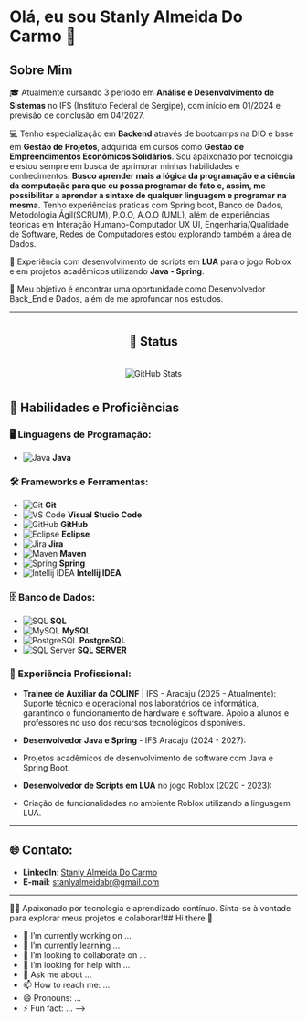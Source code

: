# Olá, eu sou Stanly Almeida Do Carmo 👋

## Sobre Mim

🎓 Atualmente cursando 3 período em **Análise e Desenvolvimento de Sistemas** no IFS (Instituto Federal de Sergipe), com início em 01/2024 e previsão de conclusão em 04/2027.

💻 Tenho especialização em **Backend** através de bootcamps na DIO e base em **Gestão de Projetos**, adquirida em cursos como **Gestão de Empreendimentos Econômicos Solidários**.
Sou apaixonado por tecnologia e estou sempre em busca de aprimorar minhas habilidades e conhecimentos.
**Busco aprender mais a lógica da programação e a ciência da computação para que eu possa programar de fato e, assim, me possibilitar a aprender a sintaxe de qualquer linguagem e programar na mesma.**
Tenho experiências praticas com Spring boot, Banco de Dados, Metodologia Ágil(SCRUM), P.O.O, A.O.O (UML), além de experiências teoricas em Interação Humano-Computador UX UI, Engenharia/Qualidade de Software, Redes de Computadores  estou explorando também a área de Dados.

💼 Experiência com desenvolvimento de scripts em **LUA** para o jogo Roblox e em projetos acadêmicos utilizando **Java - Spring**.

🎯 Meu objetivo é encontrar uma oportunidade como Desenvolvedor Back_End e Dados, além de me aprofundar nos estudos.

---

<h1 align="center"></h1>

<h2 align="center"> 🔄 Status </h2><br>

<div align="center"><img src="https://github-readme-stats.vercel.app/api?username=Stanly1BR&show_icons=true&theme=tokyonight" alt="GitHub Stats" /></div>

<h1 align="center"></h1>

## 🚀 Habilidades e Proficiências

### 🖥️ Linguagens de Programação:
- ![Java](https://img.shields.io/badge/Java-007396?style=flat-square&logo=java&logoColor=white) **Java**

### 🛠️ Frameworks e Ferramentas:
- ![Git](https://img.shields.io/badge/Git-F05032?style=flat-square&logo=git&logoColor=white) **Git**
- ![VS Code](https://img.shields.io/badge/VS%20Code-007ACC?style=flat-square&logo=visual-studio-code&logoColor=white) **Visual Studio Code**
- ![GitHub](https://img.shields.io/badge/GitHub-181717?style=flat-square&logo=github&logoColor=white) **GitHub**
- ![Eclipse](https://img.shields.io/badge/Eclipse-2C2255?style=flat-square&logo=eclipse&logoColor=white) **Eclipse**
- ![Jira](https://img.shields.io/badge/Jira-0052CC?style=for-the-badge&logo=Jira&logoColor=white) **Jira**
- ![Maven](https://img.shields.io/badge/Maven-C71A36?style=for-the-badge&logo=apache-maven&logoColor=white) **Maven**
- ![Spring](https://img.shields.io/badge/Spring-6DB33F?style=for-the-badge&logo=spring&logoColor=white) **Spring**
- ![Intellij IDEA](https://img.shields.io/badge/IntelliJ_IDEA-000000.svg?style=for-the-badge&logo=intellij-idea&logoColor=white) **Intellij IDEA**

### 🗄️ Banco de Dados:
- ![SQL](https://img.shields.io/badge/SQL-003B57?style=flat-square&logo=database&logoColor=white) **SQL**
- ![MySQL](https://img.shields.io/badge/MySQL-4479A1?style=flat-square&logo=mysql&logoColor=white) **MySQL**
- ![PostgreSQL](https://img.shields.io/badge/PostgreSQL-316192?style=for-the-badge&logo=postgresql&logoColor=white) **PostgreSQL**
- ![SQL Server](https://img.shields.io/badge/Microsoft_SQL_Server-CC2927?style=for-the-badge&logo=microsoft-sql-server&logoColor=white) **SQL SERVER**

### 💼 Experiência Profissional:

- **Trainee de Auxiliar da COLINF** | IFS - Aracaju (2025 - Atualmente):
Suporte técnico e operacional nos laboratórios de informática, garantindo o funcionamento de hardware e software. 
Apoio a alunos e professores no uso dos recursos tecnológicos disponíveis.
  
- **Desenvolvedor Java e Spring** - IFS Aracaju (2024 - 2027):
-  Projetos acadêmicos de desenvolvimento de software com Java e Spring Boot.

- **Desenvolvedor de Scripts em LUA** no jogo Roblox (2020 - 2023):
-  Criação de funcionalidades no ambiente Roblox utilizando a linguagem LUA.
---

## 🌐 Contato:

- **LinkedIn**: [Stanly Almeida Do Carmo](https://www.linkedin.com/in/stanly-almeida-do-carmo/)
- **E-mail**: stanlyalmeidabr@gmail.com

---

👨‍💻 Apaixonado por tecnologia e aprendizado contínuo. Sinta-se à vontade para explorar meus projetos e colaborar!## Hi there 👋

- 🔭 I’m currently working on ...
- 🌱 I’m currently learning ...
- 👯 I’m looking to collaborate on ...
- 🤔 I’m looking for help with ...
- 💬 Ask me about ...
- 📫 How to reach me: ...
- 😄 Pronouns: ...
- ⚡ Fun fact: ...
-->
